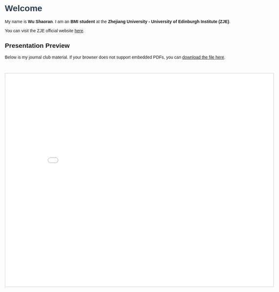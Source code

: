 
<html lang="en">
<head>
  <meta charset="UTF-8">
  <title>My Presentation</title>
  <style>
    body {
      font-family: Arial, sans-serif;
      max-width: 900px;
      margin: auto;
      padding: 40px;
    }
    h1 {
      color: #2c3e50;
    }
    iframe {
      margin-top: 30px;
      border: 1px solid #ccc;
    }
  </style>
</head>
<body>

  <h1>Welcome</h1>
  <p>My name is <strong>Wu Shaoran</strong>. I am an <strong>BMI student</strong> at the <strong>Zhejiang University - University of Edinburgh Institute (ZJE)</strong>.</p>

  <p>You can visit the ZJE official website <a href="https://www.zje.intl.zju.edu.cn/" target="_blank">here</a>.</p>

  <h2>Presentation Preview</h2>
  <p>Below is my journal club material. If your browser does not support embedded PDFs, you can <a href="Journal_club.pdf" download>download the file here</a>.</p>

  <iframe src="Journal_club.pdf" width="100%" height="700px">
    This browser does not support PDF preview. Please <a href="Journal_club.pdf">click here to download the PDF</a>.
  </iframe>

</body>
</html>
